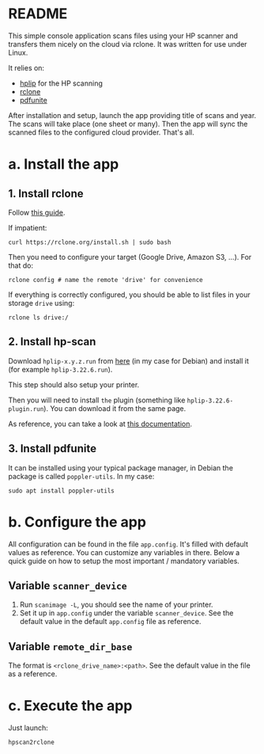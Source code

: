 # README

This simple console application scans files using your HP scanner and transfers them nicely on the cloud via rclone. It was written for use under Linux.

It relies on: 

- [hplip](https://developers.hp.com/hp-linux-imaging-and-printing/gethplip) for the HP scanning
- [rclone](https://rclone.org)
- [pdfunite](https://man.archlinux.org/man/pdfunite.1.en)

After installation and setup, launch the app providing title of scans and year. The scans will take place (one sheet or many). Then the app will sync the scanned files to the configured cloud provider. That's all.

# a. Install the app

## 1. Install rclone

Follow [this guide](https://rclone.org/downloads/).

If impatient: 

```
curl https://rclone.org/install.sh | sudo bash 
```

Then you need to configure your target (Google Drive, Amazon S3, ...). For that do: 

```
rclone config # name the remote 'drive' for convenience
```

If everything is correctly configured, you should be able to list files in your storage `drive` using: 


```
rclone ls drive:/
```

## 2. Install hp-scan

Download `hplip-x.y.z.run` from [here](https://developers.hp.com/hp-linux-imaging-and-printing/gethplip) (in my case for Debian) and install it (for example `hplip-3.22.6.run`).

This step should also setup your printer.

Then you will need to install `the` plugin (something like `hplip-3.22.6-plugin.run`). You can download it from the same page.

As reference, you can take a look at [this documentation](https://www.systutorials.com/docs/linux/man/1-hp-scan/).

## 3. Install pdfunite

It can be installed using your typical package manager, in Debian the package is called `poppler-utils`. In my case: 

```
sudo apt install poppler-utils
```

# b. Configure the app

All configuration can be found in the file `app.config`. It's filled with default values as reference. You can customize any variables in there. Below a quick guide on how to setup the most important / mandatory variables.

## Variable `scanner_device`

1. Run `scanimage -L`, you should see the name of your printer. 
2. Set it up in `app.config` under the variable `scanner_device`. See the default value in the default `app.config` file as reference.


## Variable `remote_dir_base`

The format is `<rclone_drive_name>:<path>`. See the default value in the file as a reference.

# c. Execute the app

Just launch: 

```
hpscan2rclone
```
